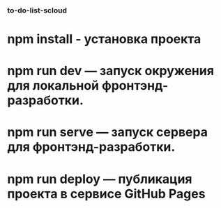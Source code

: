 ### to-do-list-scloud

# npm install - установка проекта

# npm run dev — запуск окружения для локальной фронтэнд-разработки. 

# npm run serve  — запуск сервера для фронтэнд-разработки. 

# npm run deploy  —  публикация проекта в сервисе GitHub Pages 
